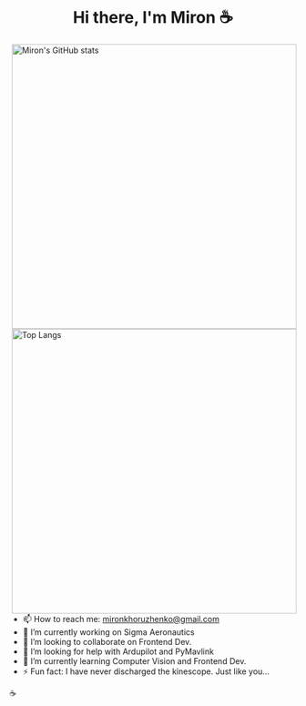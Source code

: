 
<h1 align="center"> Hi there, I'm Miron ☕️</h1>
<div align="left">
<a href="https://github.com/miron-khoruzhenko">
	<img alt="Miron's GitHub stats" align="right" width='500px' src="https://github-readme-stats-sigma-five.vercel.app/api?username=miron-khoruzhenko&show_icons=true&count_private=true&text_color=adbac7&title_color=539bf5&icon_color=986ee2&bg_color=22272e&hide_border=true&border_radius=6px&theme=tokyonight&card_width=400" />
</a>

<a href="https://github.com/miron-khoruzhenko/?tab=repositories">
	<img alt="Top Langs" align="right" width='500px' src="https://github-readme-stats-sigma-five.vercel.app/api/top-langs/?username=miron-khoruzhenko&layout=compact&langs_count=10&text_color=adbac7&title_color=539bf5&icon_color=986ee2&bg_color=22272e&hide_border=true&border_radius=6px&theme=tokyonight&card_width=340" />
</a>

- 📫 How to reach me: mironkhoruzhenko@gmail.com
- 🔭 I’m currently working on Sigma Aeronautics
- 👯 I’m looking to collaborate on Frontend Dev.
- 🤔 I’m looking for help with Ardupilot and PyMavlink
- 🌱 I’m currently learning Computer Vision and Frontend Dev.
- ⚡ Fun fact: I have never discharged the kinescope. Just like you...
	
☕️
	

</div>

<!-- <a href="www.google.com">
<img src="https://img.shields.io/badge/Instagram-darkblue?style=flat-square&logo=Instagram&logoColor=default" href="www.google.com">
</a> -->
<!--
**miron-khoruzhenko/miron-khoruzhenko** is a ✨ _special_ ✨ repository because its `README.md` (this file) appears on your GitHub profile.

Here are some ideas to get you started:

- 🔭 I’m currently working on ...
- 🌱 I’m currently learning ...
- 👯 I’m looking to collaborate on ...
- 🤔 I’m looking for help with ...
- 💬 Ask me about ...
- 📫 How to reach me: ...
- 😄 Pronouns: ...
- ⚡ Fun fact: ...
☕️
-->
